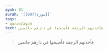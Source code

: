 ```yaml
---
ayah: 91
surah: '[[007|سورة]]'
tags:
- quran/ayah
text: فأخذتهم الرجفة فأصبحوا في دارهم جاثمين
---
```

> فأخذتهم الرجفة فأصبحوا في دارهم جاثمين
